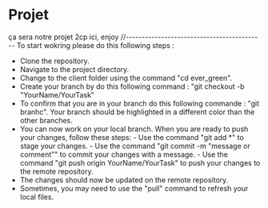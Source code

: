# Projet
ça sera notre projet 2cp ici, enjoy 
//-------------------------------------------
To start wokring please do this following steps : 
- Clone the repository.
- Navigate to the project directory.
- Change to the client folder using the command "cd ever_green".
- Create your branch by do this following command : "git checkout -b "YourName/YourTask"
- To confirm that you are in your branch do this following commande : "git branhc". Your branch should be highlighted in a different color than the other branches.
- You can now work on your local branch. When you are ready to push your changes, follow these steps:
           - Use the command "git add *" to stage your changes.
           - Use the command "git commit -m "message or comment"" to commit your changes with a message.
           - Use the command "git push origin YourName/YourTask" to push your changes to the remote repository.
- The changes should now be updated on the remote repository.
- Sometimes, you may need to use the "pull" command to refresh your local files.
